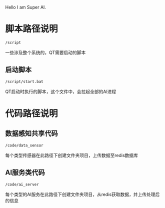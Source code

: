 Hello I am Super AI.

# 脚本路径说明
`/script`

一些涉及整个系统的，QT需要启动的脚本

## 启动脚本
`/script/start.bat`

QT启动时执行的脚本，这个文件中，会拉起全部的AI进程

# 代码路径说明

## 数据感知共享代码
`/code/data_sensor`

每个类型传感器在此路径下创建文件夹项目，上传数据至redis数据库

## AI服务类代码
`/code/ai_server`

每个类型的AI服务在此路径下创建文件夹项目，从redis获取数据，并上传处理后的信息